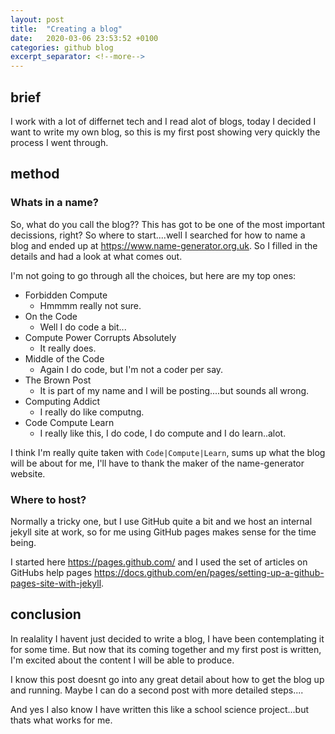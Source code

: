 ```yaml
---
layout: post
title:  "Creating a blog"
date:   2020-03-06 23:53:52 +0100
categories: github blog
excerpt_separator: <!--more-->
---
```

## brief

I work with a lot of differnet tech and I read alot of blogs, today I decided I want to write my own blog, so this is my first post showing very quickly the process I went through.
<!--more-->
## method

### Whats in a name?

So, what do you call the blog?? This has got to be one of the most important decissions, right? So where to start....well I searched for how to name a blog and ended up at <https://www.name-generator.org.uk>. So I filled in the details and had a look at what comes out.

I'm not going to go through all the choices, but here are my top ones:

- Forbidden Compute
  - Hmmmm really not sure.
- On the Code
  - Well I do code a bit...
- Compute Power Corrupts Absolutely
  - It really does.
- Middle of the Code
  - Again I do code, but I'm not a coder per say.
- The Brown Post
  - It is part of my name and I will be posting....but sounds all wrong.
- Computing Addict
  - I really do like computng.
- Code Compute Learn
  - I really like this, I do code, I do compute and I do learn..alot.

I think I'm really quite taken with `Code|Compute|Learn`, sums up what the blog will be about for me, I'll have to thank the maker of the name-generator website.

### Where to host?

Normally a tricky one, but I use GitHub quite a bit and we host an internal jekyll site at work, so for me using GitHub pages makes sense for the time being.

I started here <https://pages.github.com/> and I used the set of articles on GitHubs help pages <https://docs.github.com/en/pages/setting-up-a-github-pages-site-with-jekyll>.

## conclusion

In realality I havent just decided to write a blog, I have been contemplating it for some time. But now that its coming together and my first post is written, I'm excited about the content I will be able to produce.

I know this post doesnt go into any great detail about how to get the blog up and running. Maybe I can do a second post with more detailed steps....

And yes I also know I have written this like a school science project...but thats what works for me.
